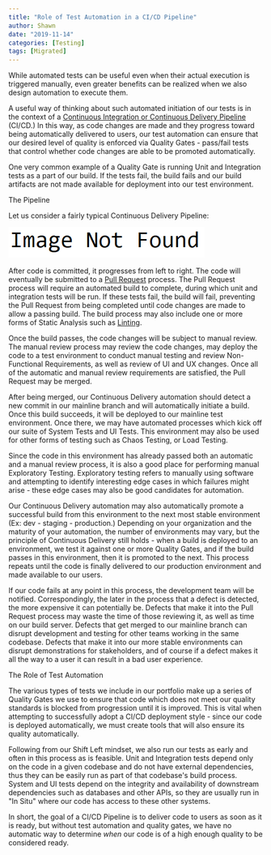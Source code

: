 ```yaml
---
title: "Role of Test Automation in a CI/CD Pipeline"
author: Shawn
date: "2019-11-14"
categories: [Testing]
tags: [Migrated]
---
```


While automated tests can be useful even when their actual execution is triggered manually, even greater benefits can be realized when we also design automation to execute them.

A useful way of thinking about such automated initiation of our tests is in the context of a [Continuous Integration or Continuous Delivery Pipeline](https://smartbear.com/learn/automated-testing/the-continuous-development-pipeline/) (CI/CD.) In this way, as code changes are made and they progress toward being automatically delivered to users, our test automation can ensure that our desired level of quality is enforced via Quality Gates - pass/fail tests that control whether code changes are able to be promoted automatically.

One very common example of a Quality Gate is running Unit and Integration tests as a part of our build. If the tests fail, the build fails and our build artifacts are not made available for deployment into our test environment.

The Pipeline

Let us consider a fairly typical Continuous Delivery Pipeline:

![Click to Enlarge](/content/image-not-found.png)

After code is committed, it progresses from left to right. The code will eventually be submitted to a [Pull Request](https://en.wikipedia.org/wiki/Distributed_version_control#Pull_requests) process. The Pull Request process will require an automated build to complete, during which unit and integration tests will be run. If these tests fail, the build will fail, preventing the Pull Request from being completed until code changes are made to allow a passing build. The build process may also include one or more forms of Static Analysis such as [Linting](https://en.wikipedia.org/wiki/Lint_(software)).

Once the build passes, the code changes will be subject to manual review. The manual review process may review the code changes, may deploy the code to a test environment to conduct manual testing and review Non-Functional Requirements, as well as review of UI and UX changes. Once all of the automatic and manual review requirements are satisfied, the Pull Request may be merged.

After being merged, our Continuous Delivery automation should detect a new commit in our mainline branch and will automatically initiate a build. Once this build succeeds, it will be deployed to our mainline test environment. Once there, we may have automated processes which kick off our suite of System Tests and UI Tests. This environment may also be used for other forms of testing such as Chaos Testing, or Load Testing.

Since the code in this environment has already passed both an automatic and a manual review process, it is also a good place for performing manual Exploratory Testing. Exploratory testing refers to manually using software and attempting to identify interesting edge cases in which failures might arise - these edge cases may also be good candidates for automation.

Our Continuous Delivery automation may also automatically promote a successful build from this environment to the next most stable environment (Ex: dev - staging - production.) Depending on your organization and the maturity of your automation, the number of environments may vary, but the principle of Continuous Delivery still holds - when a build is deployed to an environment, we test it against one or more Quality Gates, and if the build passes in this environment, then it is promoted to the next. This process repeats until the code is finally delivered to our production environment and made available to our users.

If our code fails at any point in this process, the development team will be notified. Correspondingly, the later in the process that a defect is detected, the more expensive it can potentially be. Defects that make it into the Pull Request process may waste the time of those reviewing it, as well as time on our build server. Defects that get merged to our mainline branch can disrupt development and testing for other teams working in the same codebase. Defects that make it into our more stable environments can disrupt demonstrations for stakeholders, and of course if a defect makes it all the way to a user it can result in a bad user experience.

The Role of Test Automation

The various types of tests we include in our portfolio make up a series of Quality Gates we use to ensure that code which does not meet our quality standards is blocked from progression until it is improved. This is vital when attempting to successfully adopt a CI/CD deployment style - since our code is deployed automatically, we must create tools that will also ensure its quality automatically.

Following from our Shift Left mindset, we also run our tests as early and often in this process as is feasible. Unit and Integration tests depend only on the code in a given codebase and do not have external dependencies, thus they can be easily run as part of that codebase's build process. System and UI tests depend on the integrity and availability of downstream dependencies such as databases and other APIs, so they are usually run in "In Situ" where our code has access to these other systems.

In short, the goal of a CI/CD Pipeline is to deliver code to users as soon as it is ready, but without test automation and quality gates, we have no automatic way to determine _when_ our code is of a high enough quality to be considered ready.
